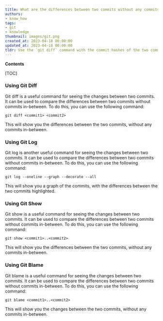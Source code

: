 ```yaml
---
title: What are the differences between two commits without any commits in between?
authors:
- know_how
tags:
- git
- knowledge
thumbnail: images/git.png
created_at: 2023-04-18 00:00:00
updated_at: 2023-04-18 00:00:00
tldr: Use the `git diff` command with the commit hashes of the two commits to view the changes.
---
```


**Contents**

[TOC]

### Using Git Diff

Git diff is a useful command for seeing the changes between two commits. It can be used to compare the differences between two commits without commits in-between. To do this, you can use the following command:

`git diff <commit1> <commit2>`

This will show you the differences between the two commits, without any commits in-between.

### Using Git Log

Git log is another useful command for seeing the changes between two commits. It can be used to compare the differences between two commits without commits in-between. To do this, you can use the following command:

`git log --oneline --graph --decorate --all`

This will show you a graph of the commits, with the differences between the two commits highlighted.

### Using Git Show

Git show is a useful command for seeing the changes between two commits. It can be used to compare the differences between two commits without commits in-between. To do this, you can use the following command:

`git show <commit1>..<commit2>`

This will show you the differences between the two commits, without any commits in-between.

### Using Git Blame

Git blame is a useful command for seeing the changes between two commits. It can be used to compare the differences between two commits without commits in-between. To do this, you can use the following command:

`git blame <commit1>..<commit2>`

This will show you the changes between the two commits, without any commits in-between.
